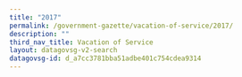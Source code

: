 ```yaml
---
title: "2017"
permalink: /government-gazette/vacation-of-service/2017/
description: ""
third_nav_title: Vacation of Service
layout: datagovsg-v2-search
datagovsg-id: d_a7cc3781bba51adbe401c754cdea9314
---
```

